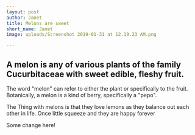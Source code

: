 ```yaml
---
layout: post
author: Janet
title: Melons are sweet
short_name: Janet
image: uploads/Screenshot 2019-01-31 at 12.19.23 AM.png

---
```

## A melon is any of various plants of the family Cucurbitaceae with sweet edible, fleshy fruit.



The word "melon" can refer to either the plant or specifically to the fruit. Botanically, a melon is a kind of berry, specifically a "pepo".

The Thing with melons is that they love lemons as they balance out each other in life. Once little squeeze and they are happy forever

Some change here!
